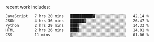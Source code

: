 
<!--<img width="1415" height="100" alt="blu" src="https://github.com/rdsilva01/rdsilva01/assets/101207588/deb060e5-d035-4f09-b511-e3f50605b207">-->

<!-- \> Enthusiastic about developing and building solutions <br>
\> Computer Science and Engineering @ UBI -->

<!-- <a href="https://www.rodrigosilva.live/">personal website</a> 🏁 -->

<!-- ![](https://komarev.com/ghpvc/?username=rdsilva01) -->

recent work includes:
<!--START_SECTION:waka-->

```txt
JavaScript   7 hrs 20 mins   ██████████▓░░░░░░░░░░░░░░   42.14 %
JSON         4 hrs 36 mins   ██████▓░░░░░░░░░░░░░░░░░░   26.47 %
Python       2 hrs 29 mins   ███▓░░░░░░░░░░░░░░░░░░░░░   14.33 %
HTML         2 hrs 26 mins   ███▓░░░░░░░░░░░░░░░░░░░░░   14.01 %
CSS          11 mins         ▒░░░░░░░░░░░░░░░░░░░░░░░░   01.06 %
```

<!--END_SECTION:waka-->

